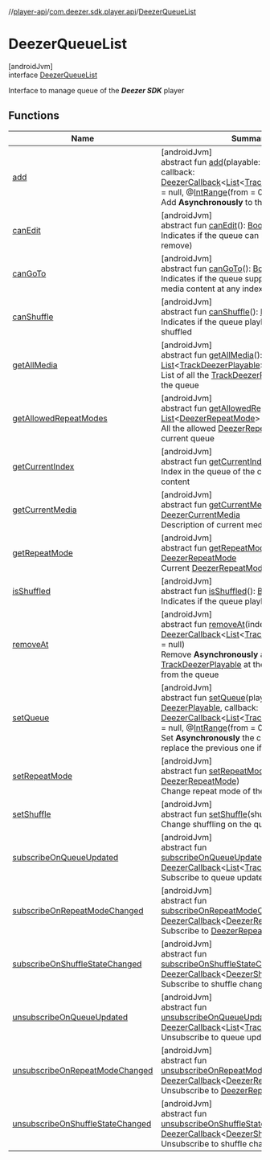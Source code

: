 //[player-api](../../../index.md)/[com.deezer.sdk.player.api](../index.md)/[DeezerQueueList](index.md)

# DeezerQueueList

[androidJvm]\
interface [DeezerQueueList](index.md)

Interface to manage queue of the **_Deezer SDK_** player

## Functions

| Name                                                                        | Summary                                                                                                                                                                                                                                                                                                                                                                                                                                                                                                                                                                                                                                                                                                                                                        |
| --------------------------------------------------------------------------- | -------------------------------------------------------------------------------------------------------------------------------------------------------------------------------------------------------------------------------------------------------------------------------------------------------------------------------------------------------------------------------------------------------------------------------------------------------------------------------------------------------------------------------------------------------------------------------------------------------------------------------------------------------------------------------------------------------------------------------------------------------------- |
| [add](add.md)                                                               | [androidJvm]<br/>abstract fun [add](add.md)(playable: [DeezerPlayable](../../com.deezer.sdk.player.model/-deezer-playable/index.md), callback: [DeezerCallback](../../../../../common-api/common-api/com.deezer.sdk.common/-deezer-callback/index.md)&lt;[List](https://kotlinlang.org/api/latest/jvm/stdlib/kotlin.collections/-list/index.html)&lt;[TrackDeezerPlayable](../../com.deezer.sdk.player.model/-track-deezer-playable/index.md)&gt;&gt;? = null, @[IntRange](https://developer.android.com/reference/kotlin/androidx/annotation/IntRange.html)(from = 0)index: [Int](https://kotlinlang.org/api/latest/jvm/stdlib/kotlin/-int/index.html)? = null)<br/>Add **Asynchronously** to the current queue.                                              |
| [canEdit](can-edit.md)                                                      | [androidJvm]<br/>abstract fun [canEdit](can-edit.md)(): [Boolean](https://kotlinlang.org/api/latest/jvm/stdlib/kotlin/-boolean/index.html)<br/>Indicates if the queue can be edited (add, remove)                                                                                                                                                                                                                                                                                                                                                                                                                                                                                                                                                              |
| [canGoTo](can-go-to.md)                                                     | [androidJvm]<br/>abstract fun [canGoTo](can-go-to.md)(): [Boolean](https://kotlinlang.org/api/latest/jvm/stdlib/kotlin/-boolean/index.html)<br/>Indicates if the queue supports direct jump to a media content at any index                                                                                                                                                                                                                                                                                                                                                                                                                                                                                                                                    |
| [canShuffle](can-shuffle.md)                                                | [androidJvm]<br/>abstract fun [canShuffle](can-shuffle.md)(): [Boolean](https://kotlinlang.org/api/latest/jvm/stdlib/kotlin/-boolean/index.html)<br/>Indicates if the queue playback can be shuffled                                                                                                                                                                                                                                                                                                                                                                                                                                                                                                                                                           |
| [getAllMedia](get-all-media.md)                                             | [androidJvm]<br/>abstract fun [getAllMedia](get-all-media.md)(): [List](https://kotlinlang.org/api/latest/jvm/stdlib/kotlin.collections/-list/index.html)&lt;[TrackDeezerPlayable](../../com.deezer.sdk.player.model/-track-deezer-playable/index.md)&gt;<br/>List of all the [TrackDeezerPlayable](../../com.deezer.sdk.player.model/-track-deezer-playable/index.md) currently in the queue                                                                                                                                                                                                                                                                                                                                                                  |
| [getAllowedRepeatModes](get-allowed-repeat-modes.md)                        | [androidJvm]<br/>abstract fun [getAllowedRepeatModes](get-allowed-repeat-modes.md)(): [List](https://kotlinlang.org/api/latest/jvm/stdlib/kotlin.collections/-list/index.html)&lt;[DeezerRepeatMode](../../com.deezer.sdk.player.model/-deezer-repeat-mode/index.md)&gt;<br/>All the allowed [DeezerRepeatMode](../../com.deezer.sdk.player.model/-deezer-repeat-mode/index.md) for the current queue                                                                                                                                                                                                                                                                                                                                                          |
| [getCurrentIndex](get-current-index.md)                                     | [androidJvm]<br/>abstract fun [getCurrentIndex](get-current-index.md)(): [Int](https://kotlinlang.org/api/latest/jvm/stdlib/kotlin/-int/index.html)<br/>Index in the queue of the current media content                                                                                                                                                                                                                                                                                                                                                                                                                                                                                                                                                        |
| [getCurrentMedia](get-current-media.md)                                     | [androidJvm]<br/>abstract fun [getCurrentMedia](get-current-media.md)(): [DeezerCurrentMedia](../../com.deezer.sdk.player.model/-deezer-current-media/index.md)<br/>Description of current media content                                                                                                                                                                                                                                                                                                                                                                                                                                                                                                                                                       |
| [getRepeatMode](get-repeat-mode.md)                                         | [androidJvm]<br/>abstract fun [getRepeatMode](get-repeat-mode.md)(): [DeezerRepeatMode](../../com.deezer.sdk.player.model/-deezer-repeat-mode/index.md)<br/>Current [DeezerRepeatMode](../../com.deezer.sdk.player.model/-deezer-repeat-mode/index.md) of the queue                                                                                                                                                                                                                                                                                                                                                                                                                                                                                            |
| [isShuffled](is-shuffled.md)                                                | [androidJvm]<br/>abstract fun [isShuffled](is-shuffled.md)(): [Boolean](https://kotlinlang.org/api/latest/jvm/stdlib/kotlin/-boolean/index.html)<br/>Indicates if the queue playback is shuffled                                                                                                                                                                                                                                                                                                                                                                                                                                                                                                                                                               |
| [removeAt](remove-at.md)                                                    | [androidJvm]<br/>abstract fun [removeAt](remove-at.md)(index: [Int](https://kotlinlang.org/api/latest/jvm/stdlib/kotlin/-int/index.html), callback: [DeezerCallback](../../../../../common-api/common-api/com.deezer.sdk.common/-deezer-callback/index.md)&lt;[List](https://kotlinlang.org/api/latest/jvm/stdlib/kotlin.collections/-list/index.html)&lt;[TrackDeezerPlayable](../../com.deezer.sdk.player.model/-track-deezer-playable/index.md)&gt;&gt;? = null)<br/>Remove **Asynchronously** a [TrackDeezerPlayable](../../com.deezer.sdk.player.model/-track-deezer-playable/index.md) at the specified [index](remove-at.md) from the queue                                                                                                             |
| [setQueue](set-queue.md)                                                    | [androidJvm]<br/>abstract fun [setQueue](set-queue.md)(playable: [DeezerPlayable](../../com.deezer.sdk.player.model/-deezer-playable/index.md), callback: [DeezerCallback](../../../../../common-api/common-api/com.deezer.sdk.common/-deezer-callback/index.md)&lt;[List](https://kotlinlang.org/api/latest/jvm/stdlib/kotlin.collections/-list/index.html)&lt;[TrackDeezerPlayable](../../com.deezer.sdk.player.model/-track-deezer-playable/index.md)&gt;&gt;? = null, @[IntRange](https://developer.android.com/reference/kotlin/androidx/annotation/IntRange.html)(from = 0)index: [Int](https://kotlinlang.org/api/latest/jvm/stdlib/kotlin/-int/index.html)? = null)<br/>Set **Asynchronously** the current queue, and replace the previous one if any. |
| [setRepeatMode](set-repeat-mode.md)                                         | [androidJvm]<br/>abstract fun [setRepeatMode](set-repeat-mode.md)(repeatMode: [DeezerRepeatMode](../../com.deezer.sdk.player.model/-deezer-repeat-mode/index.md))<br/>Change repeat mode of the queue                                                                                                                                                                                                                                                                                                                                                                                                                                                                                                                                                          |
| [setShuffle](set-shuffle.md)                                                | [androidJvm]<br/>abstract fun [setShuffle](set-shuffle.md)(shuffled: [Boolean](https://kotlinlang.org/api/latest/jvm/stdlib/kotlin/-boolean/index.html))<br/>Change shuffling on the queue                                                                                                                                                                                                                                                                                                                                                                                                                                                                                                                                                                     |
| [subscribeOnQueueUpdated](subscribe-on-queue-updated.md)                    | [androidJvm]<br/>abstract fun [subscribeOnQueueUpdated](subscribe-on-queue-updated.md)(callback: [DeezerCallback](../../../../../common-api/common-api/com.deezer.sdk.common/-deezer-callback/index.md)&lt;[List](https://kotlinlang.org/api/latest/jvm/stdlib/kotlin.collections/-list/index.html)&lt;[TrackDeezerPlayable](../../com.deezer.sdk.player.model/-track-deezer-playable/index.md)&gt;&gt;)<br/>Subscribe to queue updates                                                                                                                                                                                                                                                                                                                        |
| [subscribeOnRepeatModeChanged](subscribe-on-repeat-mode-changed.md)         | [androidJvm]<br/>abstract fun [subscribeOnRepeatModeChanged](subscribe-on-repeat-mode-changed.md)(callback: [DeezerCallback](../../../../../common-api/common-api/com.deezer.sdk.common/-deezer-callback/index.md)&lt;[DeezerRepeatMode](../../com.deezer.sdk.player.model/-deezer-repeat-mode/index.md)&gt;)<br/>Subscribe to [DeezerRepeatMode](../../com.deezer.sdk.player.model/-deezer-repeat-mode/index.md) changes                                                                                                                                                                                                                                                                                                                                      |
| [subscribeOnShuffleStateChanged](subscribe-on-shuffle-state-changed.md)     | [androidJvm]<br/>abstract fun [subscribeOnShuffleStateChanged](subscribe-on-shuffle-state-changed.md)(callback: [DeezerCallback](../../../../../common-api/common-api/com.deezer.sdk.common/-deezer-callback/index.md)&lt;[DeezerShuffleState](../../com.deezer.sdk.player.model/-deezer-shuffle-state/index.md)&gt;)<br/>Subscribe to shuffle changes                                                                                                                                                                                                                                                                                                                                                                                                         |
| [unsubscribeOnQueueUpdated](unsubscribe-on-queue-updated.md)                | [androidJvm]<br/>abstract fun [unsubscribeOnQueueUpdated](unsubscribe-on-queue-updated.md)(callback: [DeezerCallback](../../../../../common-api/common-api/com.deezer.sdk.common/-deezer-callback/index.md)&lt;[List](https://kotlinlang.org/api/latest/jvm/stdlib/kotlin.collections/-list/index.html)&lt;[TrackDeezerPlayable](../../com.deezer.sdk.player.model/-track-deezer-playable/index.md)&gt;&gt;)<br/>Unsubscribe to queue updates                                                                                                                                                                                                                                                                                                                  |
| [unsubscribeOnRepeatModeChanged](unsubscribe-on-repeat-mode-changed.md)     | [androidJvm]<br/>abstract fun [unsubscribeOnRepeatModeChanged](unsubscribe-on-repeat-mode-changed.md)(callback: [DeezerCallback](../../../../../common-api/common-api/com.deezer.sdk.common/-deezer-callback/index.md)&lt;[DeezerRepeatMode](../../com.deezer.sdk.player.model/-deezer-repeat-mode/index.md)&gt;)<br/>Unsubscribe to [DeezerRepeatMode](../../com.deezer.sdk.player.model/-deezer-repeat-mode/index.md) changes                                                                                                                                                                                                                                                                                                                                |
| [unsubscribeOnShuffleStateChanged](unsubscribe-on-shuffle-state-changed.md) | [androidJvm]<br/>abstract fun [unsubscribeOnShuffleStateChanged](unsubscribe-on-shuffle-state-changed.md)(callback: [DeezerCallback](../../../../../common-api/common-api/com.deezer.sdk.common/-deezer-callback/index.md)&lt;[DeezerShuffleState](../../com.deezer.sdk.player.model/-deezer-shuffle-state/index.md)&gt;)<br/>Unsubscribe to shuffle changes                                                                                                                                                                                                                                                                                                                                                                                                   |
